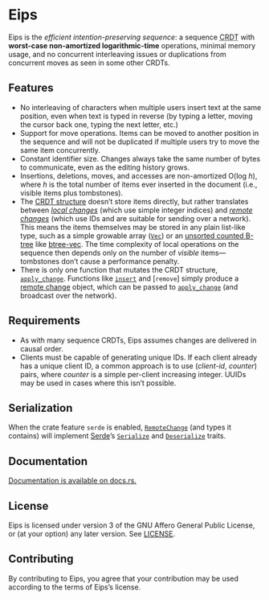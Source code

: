 <!-- This file is automatically generated from .misc/README.m4. -->
Eips
====

Eips is the *efficient intention-preserving sequence*: a sequence
<abbr title="conflict-free replicated data type">CRDT</abbr> with
**worst-case non-amortized logarithmic-time** operations, minimal memory usage,
and no concurrent interleaving issues or duplications from concurrent moves as
seen in some other CRDTs.

Features
--------

* No interleaving of characters when multiple users insert text at the same
  position, even when text is typed in reverse (by typing a letter, moving the
  cursor back one, typing the next letter, etc.)
* Support for move operations. Items can be moved to another position in the
  sequence and will not be duplicated if multiple users try to move the same
  item concurrently.
* Constant identifier size. Changes always take the same number of bytes to
  communicate, even as the editing history grows.
* Insertions, deletions, moves, and accesses are non-amortized O(log *h*),
  where *h* is the total number of items ever inserted in the document (i.e.,
  visible items plus tombstones).
* The [CRDT structure][Eips] doesn’t store items directly, but rather
  translates between *[local changes][LocalChange]* (which use simple integer
  indices) and *[remote changes][RemoteChange]* (which use IDs and are suitable
  for sending over a network). This means the items themselves may be stored in
  any plain list-like type, such as a simple growable array ([`Vec`]) or an
  [unsorted counted B-tree][cb] like [btree-vec]. The time complexity of local
  operations on the sequence then depends only on the number of *visible*
  items—tombstones don’t cause a performance penalty.
* There is only one function that mutates the CRDT structure, [`apply_change`].
  Functions like [`insert`] and [`remove`] simply produce a
  [remote change][RemoteChange] object, which can be passed to [`apply_change`]
  \(and broadcast over the network).

[cb]: https://www.chiark.greenend.org.uk/~sgtatham/algorithms/cbtree.html

Requirements
------------

* As with many sequence CRDTs, Eips assumes changes are delivered in causal
  order.
* Clients must be capable of generating unique IDs. If each client already has
  a unique client ID, a common approach is to use (*client-id*, *counter*)
  pairs, where *counter* is a simple per-client increasing integer. UUIDs may
  be used in cases where this isn’t possible.

Serialization
-------------

When the crate feature `serde` is enabled, [`RemoteChange`][RemoteChange] (and
types it contains) will implement [Serde][serde]’s [`Serialize`] and
[`Deserialize`] traits.

[LocalChange]: https://docs.rs/eips/0.2/eips/changes/enum.LocalChange.html
[RemoteChange]: https://docs.rs/eips/0.2/eips/changes/struct.RemoteChange.html
[btree-vec]: https://github.com/taylordotfish/btree-vec
[`apply_change`]: https://docs.rs/eips/0.2/eips/struct.Eips.html#method.apply_change
[`insert`]: https://docs.rs/eips/0.2/eips/struct.Eips.html#method.insert
[`delete`]: https://docs.rs/eips/0.2/eips/struct.Eips.html#method.delete
[`Vec`]: https://doc.rust-lang.org/stable/std/vec/struct.Vec.html
[Eips]: https://docs.rs/eips/0.2/eips/struct.Eips.html
[serde]: https://docs.rs/serde/1/serde/
[`Serialize`]: https://docs.rs/serde/1/serde/trait.Serialize.html
[`Deserialize`]: https://docs.rs/serde/1/serde/trait.Deserialize.html

Documentation
-------------

[Documentation is available on docs.rs.](https://docs.rs/eips)

License
-------

Eips is licensed under version 3 of the GNU Affero General Public License, or
(at your option) any later version. See [LICENSE](LICENSE).

Contributing
------------

By contributing to Eips, you agree that your contribution may be used according
to the terms of Eips’s license.
